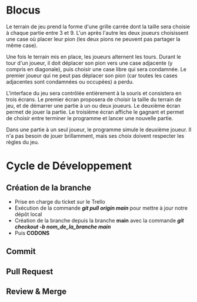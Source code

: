 # Blocus
 Le terrain de jeu prend la forme d'une grille carrée dont la taille sera choisie à chaque partie entre 3 et 9. L'un après l'autre les deux joueurs choisissent une case où placer leur pion (les deux pions ne peuvent pas partager la même case).

Une fois le terrain mis en place, les joueurs alternent les tours. Durant le tour d'un joueur, il doit déplacer son pion vers une case adjacente (y compris en diagonale), puis choisir une case libre qui sera condamnée. Le premier joueur qui ne peut pas déplacer son pion (car toutes les cases adjacentes sont condamnées ou occupées) a perdu.

L'interface du jeu sera contrôlée entièrement à la souris et consistera en trois écrans. Le premier écran proposera de choisir la taille du terrain de jeu, et de démarrer une partie à un ou deux joueurs. Le deuxième écran permet de jouer la partie. Le troisième écran affiche le gagnant et permet de choisir entre terminer le programme et lancer une nouvelle partie.

Dans une partie à un seul joueur, le programme simule le deuxième joueur. Il n'a pas besoin de jouer brillamment, mais ses choix doivent respecter les règles du jeu. 

# Cycle de Développement

## Création de la branche
 - Prise en charge du ticket sur le Trello
 - Exécution de la commande ***git pull origin main*** pour mettre à jour notre dépôt local
 - Création de la branche depuis la branche **main** avec la commande ***git checkout -b nom_de_la_branche main***
 - Puis **CODONS**
## Commit
## Pull Request
## Review & Merge
